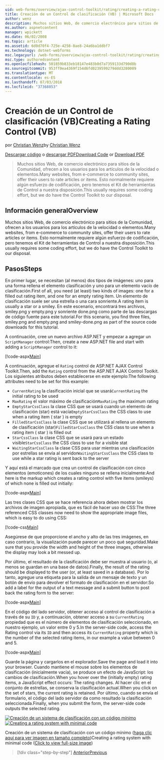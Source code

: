 ```yaml
---
uid: web-forms/overview/ajax-control-toolkit/rating/creating-a-rating-control-vb
title: Creación de un Control de clasificación (VB) | Microsoft Docs
author: wenz
description: Muchos sitios Web, de comercio electrónico para sitios de la Comunidad, ofrecen a los usuarios para los artículos de la velocidad o elementos. Esto normalmente requiere algún esfuerzo de codificación, pero tenemos el...
ms.author: aspnetcontent
manager: wpickett
ms.date: 06/02/2008
ms.topic: article
ms.assetid: 6d0d70f4-725e-4258-8ae8-24a6ba1ddbf7
ms.technology: dotnet-webforms
msc.legacyurl: /web-forms/overview/ajax-control-toolkit/rating/creating-a-rating-control-vb
msc.type: authoredcontent
ms.openlocfilehash: 501859b833eb18147e483b0d7a7359133d790d8b
ms.sourcegitcommit: 953ff9ea4369f154d6fd0239599279ddd3280009
ms.translationtype: MT
ms.contentlocale: es-ES
ms.lasthandoff: 07/03/2018
ms.locfileid: "37368853"
---
```

<a name="creating-a-rating-control-vb"></a><span data-ttu-id="00dcd-104">Creación de un Control de clasificación (VB)</span><span class="sxs-lookup"><span data-stu-id="00dcd-104">Creating a Rating Control (VB)</span></span>
====================
<span data-ttu-id="00dcd-105">por [Christian Wenz](https://github.com/wenz)</span><span class="sxs-lookup"><span data-stu-id="00dcd-105">by [Christian Wenz](https://github.com/wenz)</span></span>

<span data-ttu-id="00dcd-106">[Descargar código](http://download.microsoft.com/download/9/3/f/93f8daea-bebd-4821-833b-95205389c7d0/rating0.vb.zip) o [descargar PDF](http://download.microsoft.com/download/2/d/c/2dc10e34-6983-41d4-9c08-f78f5387d32b/rating0VB.pdf)</span><span class="sxs-lookup"><span data-stu-id="00dcd-106">[Download Code](http://download.microsoft.com/download/9/3/f/93f8daea-bebd-4821-833b-95205389c7d0/rating0.vb.zip) or [Download PDF](http://download.microsoft.com/download/2/d/c/2dc10e34-6983-41d4-9c08-f78f5387d32b/rating0VB.pdf)</span></span>

> <span data-ttu-id="00dcd-107">Muchos sitios Web, de comercio electrónico para sitios de la Comunidad, ofrecen a los usuarios para los artículos de la velocidad o elementos.</span><span class="sxs-lookup"><span data-stu-id="00dcd-107">Many websites, from e-commerce to community sites, offer their users to rate articles or items.</span></span> <span data-ttu-id="00dcd-108">Esto normalmente requiere algún esfuerzo de codificación, pero tenemos el Kit de herramientas de Control a nuestra disposición.</span><span class="sxs-lookup"><span data-stu-id="00dcd-108">This usually requires some coding effort, but we do have the Control Toolkit to our disposal.</span></span>


## <a name="overview"></a><span data-ttu-id="00dcd-109">Información general</span><span class="sxs-lookup"><span data-stu-id="00dcd-109">Overview</span></span>

<span data-ttu-id="00dcd-110">Muchos sitios Web, de comercio electrónico para sitios de la Comunidad, ofrecen a los usuarios para los artículos de la velocidad o elementos.</span><span class="sxs-lookup"><span data-stu-id="00dcd-110">Many websites, from e-commerce to community sites, offer their users to rate articles or items.</span></span> <span data-ttu-id="00dcd-111">Esto normalmente requiere algún esfuerzo de codificación, pero tenemos el Kit de herramientas de Control a nuestra disposición.</span><span class="sxs-lookup"><span data-stu-id="00dcd-111">This usually requires some coding effort, but we do have the Control Toolkit to our disposal.</span></span>

## <a name="steps"></a><span data-ttu-id="00dcd-112">Pasos</span><span class="sxs-lookup"><span data-stu-id="00dcd-112">Steps</span></span>

<span data-ttu-id="00dcd-113">En primer lugar, se necesitan (al menos) dos tipos de imágenes: uno para una forma rellena el elemento clasificación y uno para un elemento vacío de clasificación.</span><span class="sxs-lookup"><span data-stu-id="00dcd-113">First of all, you need (at least) two kinds of images: one for a filled out rating item, and one for an empty rating item.</span></span> <span data-ttu-id="00dcd-114">Un elemento de clasificación suele ser una estrella o una cara sonriente.</span><span class="sxs-lookup"><span data-stu-id="00dcd-114">A rating item is usually a star or a smiley.</span></span> <span data-ttu-id="00dcd-115">En este escenario, encontrará tres archivos, smiley.png y empty.png y sonriente done.png como parte de las descargas de código fuente para este tutorial.</span><span class="sxs-lookup"><span data-stu-id="00dcd-115">For this scenario, you find three files, smiley.png and empty.png and smiley-done.png as part of the source code downloads for this tutorial.</span></span>

<span data-ttu-id="00dcd-116">A continuación, cree un nuevo archivo ASP.NET y empezar a agregar un `ScriptManager` control:</span><span class="sxs-lookup"><span data-stu-id="00dcd-116">Then, create a new ASP.NET file and start with adding a `ScriptManager` control to it:</span></span>

[!code-aspx[Main](creating-a-rating-control-vb/samples/sample1.aspx)]

<span data-ttu-id="00dcd-117">A continuación, agregue el `Rating` control de ASP.NET AJAX Control Toolkit.</span><span class="sxs-lookup"><span data-stu-id="00dcd-117">Then, add the `Rating` control from the ASP.NET AJAX Control Toolkit.</span></span> <span data-ttu-id="00dcd-118">Los siguientes atributos deben establecerse en este ejemplo:</span><span class="sxs-lookup"><span data-stu-id="00dcd-118">The following attributes need to be set for this example:</span></span>

- <span data-ttu-id="00dcd-119">`CurrentRating` la clasificación inicial que se usará</span><span class="sxs-lookup"><span data-stu-id="00dcd-119">`CurrentRating` the initial rating to be used</span></span>
- <span data-ttu-id="00dcd-120">`MaxRating` el valor máximo de clasificación</span><span class="sxs-lookup"><span data-stu-id="00dcd-120">`MaxRating` the maximum rating</span></span>
- <span data-ttu-id="00dcd-121">`EmptyStarCssClass` la clase CSS que se usará cuando un elemento de clasificación (star) está vacía</span><span class="sxs-lookup"><span data-stu-id="00dcd-121">`EmptyStarCssClass` the CSS class to use when a rating item ( star ) is empty</span></span>
- <span data-ttu-id="00dcd-122">`FilledStarCssClass` la clase CSS que se utilizará al rellena un elemento de clasificación (star)</span><span class="sxs-lookup"><span data-stu-id="00dcd-122">`FilledStarCssClass` the CSS class to use when a rating item ( star ) is filled out</span></span>
- <span data-ttu-id="00dcd-123">`StarCssClass` la clase CSS que se usará para un estado visible</span><span class="sxs-lookup"><span data-stu-id="00dcd-123">`StarCssClass` the CSS class to use for a visible stat</span></span>
- <span data-ttu-id="00dcd-124">`WaitingStarCssClass` la clase CSS para usar mientras una clasificación por estrellas se envía al servidor</span><span class="sxs-lookup"><span data-stu-id="00dcd-124">`WaitingStarCssClass` the CSS class to use while a star rating is sent back to the server</span></span>

<span data-ttu-id="00dcd-125">Y aquí está el marcado que crea un control de clasificación con cinco elementos (emoticones) de los cuales ninguno se rellena inicialmente:</span><span class="sxs-lookup"><span data-stu-id="00dcd-125">And here is the markup which creates a rating control with five items (smileys) of which none is filled out initially:</span></span>

[!code-aspx[Main](creating-a-rating-control-vb/samples/sample2.aspx)]

<span data-ttu-id="00dcd-126">Las tres clases CSS que se hace referencia ahora deben mostrar los archivos de imagen apropiada, que es fácil de hacer uso de CSS:</span><span class="sxs-lookup"><span data-stu-id="00dcd-126">The three referenced CSS classes now need to show the appropriate image files, which is easy to do using CSS:</span></span>

[!code-css[Main](creating-a-rating-control-vb/samples/sample3.css)]

<span data-ttu-id="00dcd-127">Asegúrese de que proporcione el ancho y alto de las tres imágenes, en caso contrario, la visualización puede parecer un poco qué seguridad.</span><span class="sxs-lookup"><span data-stu-id="00dcd-127">Make sure that you provide the width and height of the three images, otherwise the display may look a bit messed up.</span></span>

<span data-ttu-id="00dcd-128">Por último, el resultado de la clasificación debe ser muestra al usuario (o, al menos se guardan en una base de datos).</span><span class="sxs-lookup"><span data-stu-id="00dcd-128">Finally, the result of the rating should be displayed to the user (or, at least saved in a database).</span></span> <span data-ttu-id="00dcd-129">Por lo tanto, agregue una etiqueta para la salida de un mensaje de texto y un botón de envío para devolver el formato de clasificación en el servidor:</span><span class="sxs-lookup"><span data-stu-id="00dcd-129">So add a label for the output of a text message and a submit button to post back the rating form to the server:</span></span>

[!code-aspx[Main](creating-a-rating-control-vb/samples/sample4.aspx)]

<span data-ttu-id="00dcd-130">En el código del lado servidor, obtener acceso al control de clasificación a través de su `ID` y, a continuación, obtener acceso a su `CurrentRating` propiedad que es el número de elementos de clasificación seleccionado, en nuestro ejemplo, un valor entre 0 y 5.</span><span class="sxs-lookup"><span data-stu-id="00dcd-130">In the server-side code, access the Rating control via its `ID` and then access its `CurrentRating` property which is the number of the selected rating items, in our example a value between 0 and 5.</span></span>

[!code-aspx[Main](creating-a-rating-control-vb/samples/sample5.aspx)]

<span data-ttu-id="00dcd-131">Guarde la página y cargarlos en el explorador.</span><span class="sxs-lookup"><span data-stu-id="00dcd-131">Save the page and load it into your browser.</span></span> <span data-ttu-id="00dcd-132">Cuando mantiene el mouse sobre los elementos de clasificación (inicialmente vacía), se produce un efecto de JavaScript: los cambios de clasificación.</span><span class="sxs-lookup"><span data-stu-id="00dcd-132">When you hover over the (initially empty) rating items, a JavaScript effect occurs: The rating changes.</span></span> <span data-ttu-id="00dcd-133">Al hacer clic en el conjunto de estrellas, se conserva la clasificación actual.</span><span class="sxs-lookup"><span data-stu-id="00dcd-133">When you click on the set of stars, the current rating is retained.</span></span> <span data-ttu-id="00dcd-134">Por último, cuando se envía el formulario, el código del lado servidor da como resultado la clasificación seleccionada.</span><span class="sxs-lookup"><span data-stu-id="00dcd-134">Finally, when you submit the form, the server-side code outputs the selected rating.</span></span>


<span data-ttu-id="00dcd-135">[![Creación de un sistema de clasificación con un código mínimo](creating-a-rating-control-vb/_static/image2.png)](creating-a-rating-control-vb/_static/image1.png)</span><span class="sxs-lookup"><span data-stu-id="00dcd-135">[![Creating a rating system with minimal code](creating-a-rating-control-vb/_static/image2.png)](creating-a-rating-control-vb/_static/image1.png)</span></span>

<span data-ttu-id="00dcd-136">Creación de un sistema de clasificación con un código mínimo ([haga clic aquí para ver imagen en tamaño completo](creating-a-rating-control-vb/_static/image3.png))</span><span class="sxs-lookup"><span data-stu-id="00dcd-136">Creating a rating system with minimal code ([Click to view full-size image](creating-a-rating-control-vb/_static/image3.png))</span></span>

> [!div class="step-by-step"]
> [<span data-ttu-id="00dcd-137">Anterior</span><span class="sxs-lookup"><span data-stu-id="00dcd-137">Previous</span></span>](creating-a-rating-control-cs.md)
